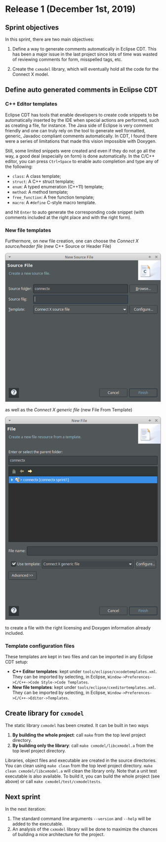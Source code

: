 # Release 1 (December 1st, 2019)

## Sprint objectives

In this sprint, there are two main objectives:

1. Define a way to generate comments automatically in Eclipse CDT. This has been a major issue in the last project since lots of time was wasted of reviewing comments for form, misspelled tags, etc.

2. Create the `cxmodel` library, which will eventually hold all the code for the Connect X model.

## Define auto generated comments in Eclipse CDT

### C++ Editor templates

Eclipse CDT has tools that enable developers to create code snippets to be automatically inserted by the IDE when special actions are performed, such as creating a file, for instance. The Java side of Eclipse is very comment friendly and one can truly rely on the tool to generate well formatted, generic, Javadoc compliant comments automatically. In CDT, I found there were a series of limitations that made this vision impossible with Doxygen.

Still, some limited snippets were created and even if they do not go all the way, a good deal (especially on form) is done automatically. In the C/C++ editor, you can press `Ctrl+Space` to enable auto completion and type any of the following:

- `class`: A class template;
- `struct`: A C++ struct template;
- `enum`: A typed enumeration (C++11) template;
- `method`: A method template;
- `free_function`: A free function template;
- `macro`: A `#define` C-style macro template.

and hit `Enter` to auto generate the corresponding code snippet (with comments included at the right place and with the right form).

### New file templates

Furthermore, on new file creation, one can choose the _Connect X source/header file_ (new C++ Source or Header File)

!["New Connect X source/header file"](./new_file.png)

as well as the _Connect X generic file_ (new File From Template)

!["New Connect X generic file"](./generic_file.png)

to create a file with the right licensing and Doxygen information already included.

### Template configuration files

These templates are kept in two files and can be imported in any Eclipse CDT setup:

- __C++ Editor templates__: kept under `tools/eclipse/cxcodetemplates.xml`. They can be imported by selecting, in Eclipse, `Window->Preferences->C/C++->Code Style->Code Templates`.
- __New file templates__: kept under `tools/eclipse/cxeditortemplates.xml`. They can be imported by selecting, in Eclipse, `Window->Preferences->C/C++->Editor->Templates`.

## Create library for `cxmodel`

The static library `cxmodel` has been created. It can be built in two ways

1. __By building the whole project__: call `make` from the top level project directory.
2. __By building only the library__: call `make cxmodel/libcxmodel.a` from the top level project directory.

Libraries, object files and executable are created in the source directories. You can clean using `make clean` from the top level project directory. `make clean cxmodel/libcxmodel.a` will clean the library only. Note that a unit test executable is also available. To build it, you can build the whole project (see above) or call `make cxmodel/test/cxmodeltests`.

## Next sprint

In the next iteration:

1. The standard command line arguments `--version` and `--help` will be added to the executable.
2. An analysis of the `cxmodel` library will be done to maximize the chances of building a nice architecture for the project.


